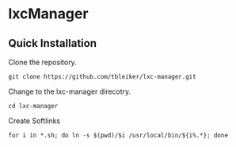 # lxcManager

## Quick Installation

Clone the repository.
```
git clone https://github.com/tbleiker/lxc-manager.git
```

Change to the lxc-manager direcotry.
```
cd lxc-manager
```

Create Softlinks
```
for i in *.sh; do ln -s $(pwd)/$i /usr/local/bin/${i%.*}; done
```
